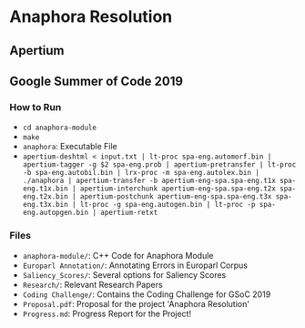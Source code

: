 # Anaphora Resolution
## Apertium
## Google Summer of Code 2019

### How to Run
- `cd anaphora-module`
- `make`
- `anaphora`: Executable File
- `apertium-deshtml < input.txt | lt-proc spa-eng.automorf.bin | apertium-tagger -g $2 spa-eng.prob | apertium-pretransfer | lt-proc -b spa-eng.autobil.bin | lrx-proc -m spa-eng.autolex.bin | ./anaphora | apertium-transfer -b apertium-eng-spa.spa-eng.t1x spa-eng.t1x.bin | apertium-interchunk apertium-eng-spa.spa-eng.t2x spa-eng.t2x.bin | apertium-postchunk apertium-eng-spa.spa-eng.t3x spa-eng.t3x.bin | lt-proc -g spa-eng.autogen.bin | lt-proc -p spa-eng.autopgen.bin | apertium-retxt`

### Files
- `anaphora-module/`: 		C++ Code for Anaphora Module
- `Europarl	Annotation/`: 	Annotating Errors in Europarl Corpus
- `Saliency_Scores/`: 		Several options for Saliency Scores
- `Research/`: 				Relevant Research Papers
- `Coding Challenge/`: 		Contains the Coding Challenge for GSoC 2019
- `Proposal.pdf`: 			Proposal for the project 'Anaphora Resolution'
- `Progress.md`: 			Progress Report for the Project!




